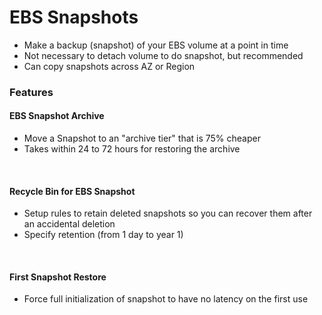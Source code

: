 # EBS Snapshots
 - Make a backup (snapshot) of your EBS volume at a point in time
 - Not necessary to detach volume to do snapshot, but recommended
 -  Can copy snapshots across AZ or Region

 ### Features
#### EBS Snapshot Archive
- Move a Snapshot to an "archive tier" that is 75% cheaper
- Takes within 24 to 72 hours for restoring the archive
<br>

#### Recycle Bin for EBS Snapshot 
- Setup rules to retain deleted snapshots so you can recover them after an accidental deletion
- Specify retention (from 1 day to year 1)
<br>

#### First Snapshot Restore
- Force full initialization of snapshot to have no latency on the first use

